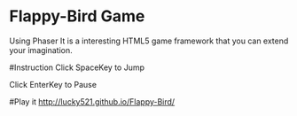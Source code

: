 Flappy-Bird Game
===========

Using Phaser
It is a interesting HTML5 game framework that you can extend your imagination.

#Instruction
Click SpaceKey to Jump

Click EnterKey to Pause



#Play it 
http://lucky521.github.io/Flappy-Bird/
